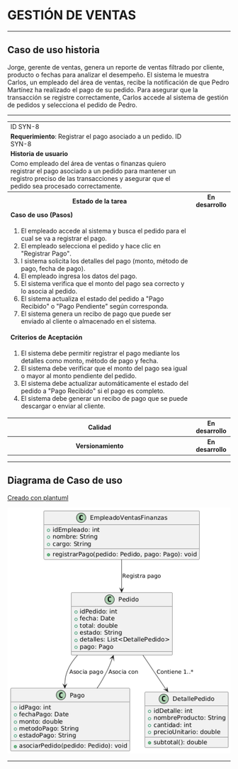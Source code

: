 # GESTIÓN DE VENTAS

------

## Caso de uso historia 
Jorge, gerente de ventas, genera un reporte de ventas filtrado por cliente, producto o fechas para analizar el desempeño. El sistema le muestra Carlos, un empleado del área de ventas, recibe la notificación de que Pedro Martínez ha realizado el pago de su pedido. Para asegurar que la transacción se registre correctamente, Carlos accede al sistema de gestión de pedidos y selecciona el pedido de Pedro.

---

<table id="customers">
  <tr class="idtext principal">
    <td>ID SYN-8</td>
  </tr>
  <tr class="single text">
    <td><strong>Requerimiento</strong>: Registrar el pago asociado a un pedido. ID SYN-8</td>
  </tr>
  <tr class="single gray">
    <td><strong>Historia de usuario</strong></td>
  </tr>
  <tr class="single text">
    <td>Como empleado del área de ventas o finanzas quiero registrar el pago asociado a un pedido para mantener un registro preciso de las transacciones y asegurar que el pedido sea procesado correctamente.</td>
  </tr>
  <tr class="duo">
    <th class="gray"><strong>Estado de la tarea</strong></th>
    <th>En desarrollo</th>
  </tr>
  <tr class="single gray">
    <td><strong>Caso de uso (Pasos)</strong></td>
  </tr>
  <tr class="single text">
    <td>
        <ol>
            <li>El empleado accede al sistema y busca el pedido para el cual se va a registrar el pago.</li>
            <li>El empleado selecciona el pedido y hace clic en "Registrar Pago".</li>
            <li>l sistema solicita los detalles del pago (monto, método de pago, fecha de pago).</li>
            <li>El empleado ingresa los datos del pago.</li>
            <li>El sistema verifica que el monto del pago sea correcto y lo asocia al pedido.</li>
            <li>El sistema actualiza el estado del pedido a "Pago Recibido" o "Pago Pendiente" según corresponda.</li>
            <li>El sistema genera un recibo de pago que puede ser enviado al cliente o almacenado en el sistema.</li>
    </td>
  </tr>
  <tr class="single gray">
    <td><strong>Criterios de Aceptación</strong></td>
  </tr>
  <tr class="single text">
    <td>
        <ol>
            <li>El sistema debe permitir registrar el pago mediante los detalles como monto, método de pago y fecha.</li>
            <li>El sistema debe verificar que el monto del pago sea igual o mayor al monto pendiente del pedido.</li>
            <li>El sistema debe actualizar automáticamente el estado del pedido a "Pago Recibido" si el pago es completo.</li>
            <li>El sistema debe generar un recibo de pago que se puede descargar o enviar al cliente.</li>
        </ol>
    </td>
  </tr>
 <tr class="duo">
    <th class="gray"><strong>Calidad</strong></th>
    <th>En desarrollo</th>
  </tr>
  <tr class="duo">
    <th class="gray"><strong>Versionamiento</strong></th>
    <th>En desarrollo</th>
  </tr>
</table>

---
## Diagrama de Caso de uso
[Creado con plantuml](https://plantuml.com/es/)

![Image title](./assets/images/syn-9.png)

---
